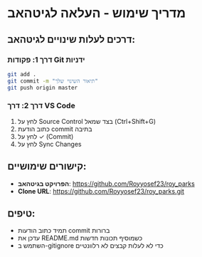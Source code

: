 # מדריך שימוש - העלאה לגיטהאב

## דרכים לעלות שינויים לגיטהאב:

### דרך 1: פקודות Git ידניות
```bash
git add .
git commit -m "תיאור השינוי שלך"
git push origin master
```

### דרך 2: דרך VS Code
1. לחץ על Source Control בצד שמאל (Ctrl+Shift+G)
2. כתוב הודעת commit בתיבה
3. לחץ על ✓ (Commit)
4. לחץ על Sync Changes

## קישורים שימושיים:
- **הפרויקט בגיטהאב**: https://github.com/Royyosef23/roy_parks
- **Clone URL**: https://github.com/Royyosef23/roy_parks.git

## טיפים:
- תמיד כתוב הודעות commit ברורות
- עדכן את README.md כשמוסיף תכונות חדשות
- השתמש ב-gitignore כדי לא לעלות קבצים לא רלוונטיים
